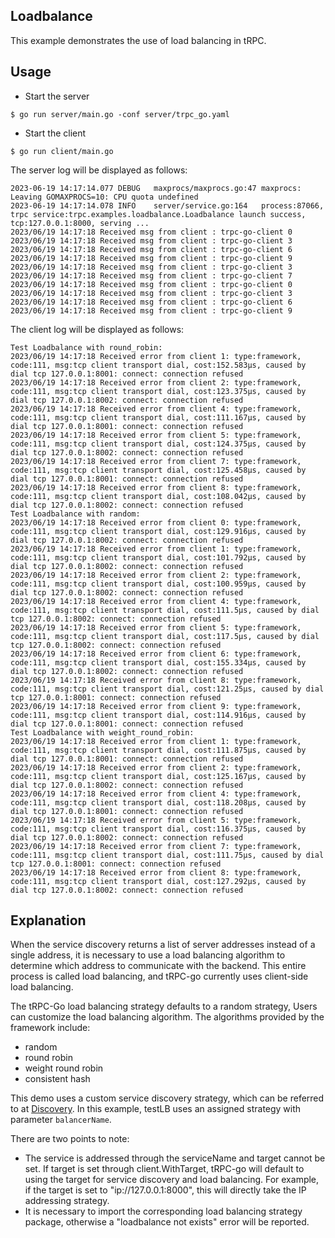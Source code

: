 ## Loadbalance

This example demonstrates the use of load balancing in tRPC.

## Usage

* Start the server
```shell
$ go run server/main.go -conf server/trpc_go.yaml
```

* Start the client
```shell
$ go run client/main.go
```

The server log will be displayed as follows:
```
2023-06-19 14:17:14.077 DEBUG   maxprocs/maxprocs.go:47 maxprocs: Leaving GOMAXPROCS=10: CPU quota undefined
2023-06-19 14:17:14.078 INFO    server/service.go:164   process:87066, trpc service:trpc.examples.loadbalance.Loadbalance launch success, tcp:127.0.0.1:8000, serving ...
2023/06/19 14:17:18 Received msg from client : trpc-go-client 0
2023/06/19 14:17:18 Received msg from client : trpc-go-client 3
2023/06/19 14:17:18 Received msg from client : trpc-go-client 6
2023/06/19 14:17:18 Received msg from client : trpc-go-client 9
2023/06/19 14:17:18 Received msg from client : trpc-go-client 3
2023/06/19 14:17:18 Received msg from client : trpc-go-client 7
2023/06/19 14:17:18 Received msg from client : trpc-go-client 0
2023/06/19 14:17:18 Received msg from client : trpc-go-client 3
2023/06/19 14:17:18 Received msg from client : trpc-go-client 6
2023/06/19 14:17:18 Received msg from client : trpc-go-client 9
```

The client log will be displayed as follows:
```
Test Loadbalance with round_robin:
2023/06/19 14:17:18 Received error from client 1: type:framework, code:111, msg:tcp client transport dial, cost:152.583µs, caused by dial tcp 127.0.0.1:8001: connect: connection refused
2023/06/19 14:17:18 Received error from client 2: type:framework, code:111, msg:tcp client transport dial, cost:123.375µs, caused by dial tcp 127.0.0.1:8002: connect: connection refused
2023/06/19 14:17:18 Received error from client 4: type:framework, code:111, msg:tcp client transport dial, cost:111.167µs, caused by dial tcp 127.0.0.1:8001: connect: connection refused
2023/06/19 14:17:18 Received error from client 5: type:framework, code:111, msg:tcp client transport dial, cost:124.375µs, caused by dial tcp 127.0.0.1:8002: connect: connection refused
2023/06/19 14:17:18 Received error from client 7: type:framework, code:111, msg:tcp client transport dial, cost:125.458µs, caused by dial tcp 127.0.0.1:8001: connect: connection refused
2023/06/19 14:17:18 Received error from client 8: type:framework, code:111, msg:tcp client transport dial, cost:108.042µs, caused by dial tcp 127.0.0.1:8002: connect: connection refused
Test Loadbalance with random:
2023/06/19 14:17:18 Received error from client 0: type:framework, code:111, msg:tcp client transport dial, cost:129.916µs, caused by dial tcp 127.0.0.1:8002: connect: connection refused
2023/06/19 14:17:18 Received error from client 1: type:framework, code:111, msg:tcp client transport dial, cost:101.792µs, caused by dial tcp 127.0.0.1:8002: connect: connection refused
2023/06/19 14:17:18 Received error from client 2: type:framework, code:111, msg:tcp client transport dial, cost:100.959µs, caused by dial tcp 127.0.0.1:8002: connect: connection refused
2023/06/19 14:17:18 Received error from client 4: type:framework, code:111, msg:tcp client transport dial, cost:111.5µs, caused by dial tcp 127.0.0.1:8002: connect: connection refused
2023/06/19 14:17:18 Received error from client 5: type:framework, code:111, msg:tcp client transport dial, cost:117.5µs, caused by dial tcp 127.0.0.1:8002: connect: connection refused
2023/06/19 14:17:18 Received error from client 6: type:framework, code:111, msg:tcp client transport dial, cost:155.334µs, caused by dial tcp 127.0.0.1:8002: connect: connection refused
2023/06/19 14:17:18 Received error from client 8: type:framework, code:111, msg:tcp client transport dial, cost:121.25µs, caused by dial tcp 127.0.0.1:8001: connect: connection refused
2023/06/19 14:17:18 Received error from client 9: type:framework, code:111, msg:tcp client transport dial, cost:114.916µs, caused by dial tcp 127.0.0.1:8001: connect: connection refused
Test Loadbalance with weight_round_robin:
2023/06/19 14:17:18 Received error from client 1: type:framework, code:111, msg:tcp client transport dial, cost:111.875µs, caused by dial tcp 127.0.0.1:8001: connect: connection refused
2023/06/19 14:17:18 Received error from client 2: type:framework, code:111, msg:tcp client transport dial, cost:125.167µs, caused by dial tcp 127.0.0.1:8002: connect: connection refused
2023/06/19 14:17:18 Received error from client 4: type:framework, code:111, msg:tcp client transport dial, cost:118.208µs, caused by dial tcp 127.0.0.1:8001: connect: connection refused
2023/06/19 14:17:18 Received error from client 5: type:framework, code:111, msg:tcp client transport dial, cost:116.375µs, caused by dial tcp 127.0.0.1:8002: connect: connection refused
2023/06/19 14:17:18 Received error from client 7: type:framework, code:111, msg:tcp client transport dial, cost:111.75µs, caused by dial tcp 127.0.0.1:8001: connect: connection refused
2023/06/19 14:17:18 Received error from client 8: type:framework, code:111, msg:tcp client transport dial, cost:127.292µs, caused by dial tcp 127.0.0.1:8002: connect: connection refused
```

## Explanation

When the service discovery returns a list of server addresses instead of a single address, it is necessary to use a load balancing algorithm to determine which address to communicate with the backend. This entire process is called load balancing, and tRPC-go currently uses client-side load balancing.

The tRPC-Go load balancing strategy defaults to a random strategy, Users can customize the load balancing algorithm. The algorithms provided by the framework include:

- random
- round robin
- weight round robin
- consistent hash

This demo uses a custom service discovery strategy, which can be referred to at [Discovery](/examples/features/discovery/README.md). In this example, testLB uses an assigned strategy with parameter `balancerName`.

There are two points to note:

- The service is addressed through the serviceName and target cannot be set. If target is set through client.WithTarget, tRPC-go will default to using the target for service discovery and load balancing. For example, if the target is set to "ip://127.0.0.1:8000", this will directly take the IP addressing strategy.
- It is necessary to import the corresponding load balancing strategy package, otherwise a "loadbalance not exists" error will be reported.



